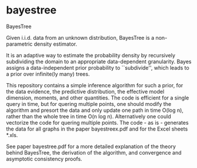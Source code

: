 # bayestree
BayesTree

Given i.i.d. data from an unknown distribution, 
BayesTree is a non-parametric density estimator.

It is an adaptive way to estimate
the probability density by recursively subdividing the domain to
an appropriate data-dependent granularity. Bayes assigns
a data-independent prior probability to ``subdivide'', 
which leads to a prior over infinite(ly many) trees. 

This repository contains a simple inference algorithm for such a prior, 
for the data evidence, the predictive distribution, the effective model
dimension, moments, and other quantities. The code is efficient
for a single query in time, but for quering multiple points,
one should modify the algorithm and presort the data 
and only update one path in time O(log n),
rather than the whole tree in time O(n log n).
Alternatively one could vectorize the code for quering multiple points.
The code - as is - generates the data for all graphs in the paper
bayestreex.pdf and for the Excel sheets *.xls.

See paper bayestree.pdf for a more detailed explanation of the theory
behind BayesTree, the derivation of the algorithm, and 
convergence and asymptotic consistency proofs.
